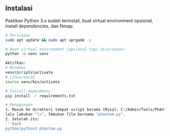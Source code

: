 ## Instalasi
Pastikan Python 3.x sudah terinstall, buat virtual environment opsional, install dependencies, dan Nmap:  

```bash
# Persiapan
sudo apt update && sudo apt uprgade -y

# Buat virtual environment (opsional tapi disarankan)
python -m venv venv

Aktifkan:
# Windows
venv\Scripts\activate
# Linux/macOS
source venv/bin/activate

# Install dependency
pip install -r requirements.txt

# Penggunaan
1. Masuk ke direktori tempat script berada (Misal: C:/Admin/Tools/Ph4ntom
lalu lakukan "ls", Temukan file bernama "phantom.py".
2. Setelah itu:
'''bash
python/python3 phantom.py
